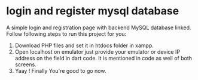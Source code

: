 # login and register mysql database
 A simple login and registration page with backend MySQL database linked.
Follow following steps to run this project for you:
1. Download PHP files and set it in htdocs folder in xampp.
2. Open localhost on emulator just provide your emulator or device IP address on the field in dart code. It is mentioned in code as well of both screens.
3. Yaay ! Finally You're good to go now.
